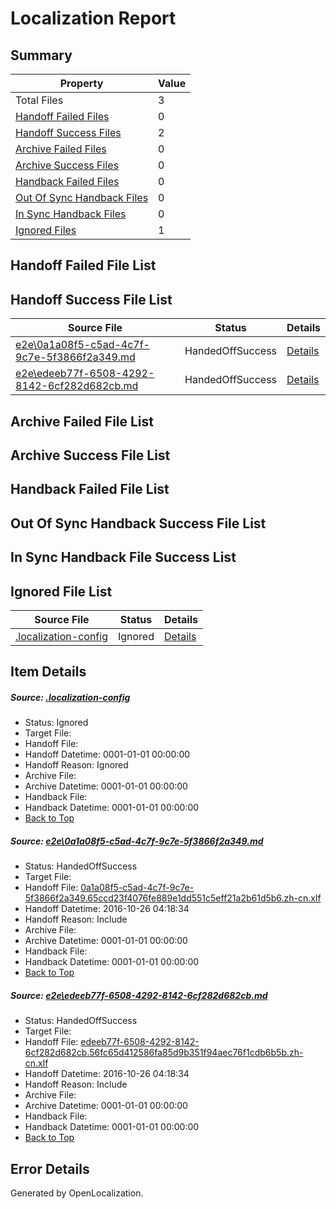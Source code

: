 # <a name='report-top'></a> Localization Report

## Summary
 Property | Value 
 -------- | ----- 
 Total Files | 3
[ Handoff Failed Files ](#handoff-failed-list)| 0
[ Handoff Success Files ](#handoff-success-list)| 2
[ Archive Failed Files ](#archive-failed-list)| 0
[ Archive Success Files ](#archive-success-list)| 0
[ Handback Failed Files ](#handback-failed-list)| 0
[ Out Of Sync Handback Files ](#outofsync-handback-success-list)| 0
[ In Sync Handback Files ](#insync-handback-success-list)| 0
[ Ignored Files ](#ignored-list)| 1

## <a name='handoff-failed-list'></a> Handoff Failed File List

## <a name='handoff-success-list'></a> Handoff Success File List
 Source File | Status | Details 
 ----------- | ------ | ------- 
 [e2e\0a1a08f5-c5ad-4c7f-9c7e-5f3866f2a349.md](https://github.com/OpenLocalizationTestOrg/ol-test0/blob/5b9a35c552450807fb9f19dc31ddf82fa8dbf450/e2e/0a1a08f5-c5ad-4c7f-9c7e-5f3866f2a349.md) | HandedOffSuccess | [Details](#0d3c3774f276e90d3afd4c405c5f34c2569397c21)
 [e2e\edeeb77f-6508-4292-8142-6cf282d682cb.md](https://github.com/OpenLocalizationTestOrg/ol-test0/blob/5b9a35c552450807fb9f19dc31ddf82fa8dbf450/e2e/edeeb77f-6508-4292-8142-6cf282d682cb.md) | HandedOffSuccess | [Details](#ed901f4eb627970fa41f1a372df31e8e0e763ab22)

## <a name='archive-failed-list'></a> Archive Failed File List

## <a name='archive-success-list'></a> Archive Success File List

## <a name='handback-failed-list'></a> Handback Failed File List

## <a name='outofsync-handback-success-list'></a> Out Of Sync Handback Success File List

## <a name='insync-handback-success-list'></a> In Sync Handback File Success List

## <a name='ignored-list'></a> Ignored File List
 Source File | Status | Details 
 ----------- | ------ | ------- 
 [.localization-config](https://github.com/OpenLocalizationTestOrg/ol-test0/blob/5b9a35c552450807fb9f19dc31ddf82fa8dbf450/.localization-config) | Ignored | [Details](#c268a05ecaa7ec85942ed632c29928ee5bd6da8d0)

## Item Details
##### <a name='c268a05ecaa7ec85942ed632c29928ee5bd6da8d0'></a> Source: [.localization-config](https://github.com/OpenLocalizationTestOrg/ol-test0/blob/5b9a35c552450807fb9f19dc31ddf82fa8dbf450/.localization-config)
* Status: Ignored
* Target File: 
* Handoff File: 
* Handoff Datetime: 0001-01-01 00:00:00
* Handoff Reason: Ignored
* Archive File: 
* Archive Datetime: 0001-01-01 00:00:00
* Handback File: 
* Handback Datetime: 0001-01-01 00:00:00
* [Back to Top](#report-top)

##### <a name='0d3c3774f276e90d3afd4c405c5f34c2569397c21'></a> Source: [e2e\0a1a08f5-c5ad-4c7f-9c7e-5f3866f2a349.md](https://github.com/OpenLocalizationTestOrg/ol-test0/blob/5b9a35c552450807fb9f19dc31ddf82fa8dbf450/e2e/0a1a08f5-c5ad-4c7f-9c7e-5f3866f2a349.md)
* Status: HandedOffSuccess
* Target File: 
* Handoff File: [0a1a08f5-c5ad-4c7f-9c7e-5f3866f2a349.65ccd23f4076fe889e1dd551c5eff21a2b61d5b6.zh-cn.xlf](https://github.com/OpenLocalizationTestOrg/ol-test0-handoff/blob/63dfd8a0615982260c5c3001f4373b1fa970367d/ol-handoff/OpenLocalizationTestOrg/ol-test0-zhcn/shujia/ht/0a1a08f5-c5ad-4c7f-9c7e-5f3866f2a349.65ccd23f4076fe889e1dd551c5eff21a2b61d5b6.zh-cn.xlf)
* Handoff Datetime: 2016-10-26 04:18:34
* Handoff Reason: Include
* Archive File: 
* Archive Datetime: 0001-01-01 00:00:00
* Handback File: 
* Handback Datetime: 0001-01-01 00:00:00
* [Back to Top](#report-top)

##### <a name='ed901f4eb627970fa41f1a372df31e8e0e763ab22'></a> Source: [e2e\edeeb77f-6508-4292-8142-6cf282d682cb.md](https://github.com/OpenLocalizationTestOrg/ol-test0/blob/5b9a35c552450807fb9f19dc31ddf82fa8dbf450/e2e/edeeb77f-6508-4292-8142-6cf282d682cb.md)
* Status: HandedOffSuccess
* Target File: 
* Handoff File: [edeeb77f-6508-4292-8142-6cf282d682cb.56fc65d412586fa85d9b351f94aec76f1cdb6b5b.zh-cn.xlf](https://github.com/OpenLocalizationTestOrg/ol-test0-handoff/blob/63dfd8a0615982260c5c3001f4373b1fa970367d/ol-handoff/OpenLocalizationTestOrg/ol-test0-zhcn/shujia/ht/edeeb77f-6508-4292-8142-6cf282d682cb.56fc65d412586fa85d9b351f94aec76f1cdb6b5b.zh-cn.xlf)
* Handoff Datetime: 2016-10-26 04:18:34
* Handoff Reason: Include
* Archive File: 
* Archive Datetime: 0001-01-01 00:00:00
* Handback File: 
* Handback Datetime: 0001-01-01 00:00:00
* [Back to Top](#report-top)


## Error Details

Generated by OpenLocalization.
